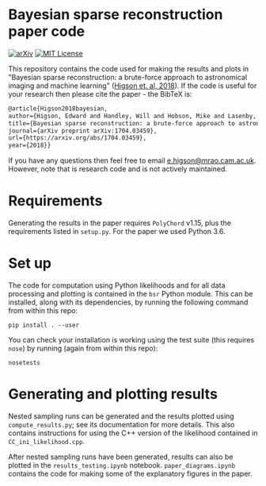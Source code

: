 # Bayesian sparse reconstruction paper code

[![arXiv](http://img.shields.io/badge/arXiv-1704.03459-B31B1B.svg)](https://arxiv.org/abs/1704.03459)
[![MIT License](https://img.shields.io/badge/license-MIT-blue.svg)](https://github.com/ejhigson/dns/blob/master/LICENSE)

This repository contains the code used for making the results and plots in "Bayesian sparse reconstruction: a brute-force approach to astronomical imaging and machine learning" ([Higson et. al, 2018](https://arxiv.org/abs/1704.03459)). If the code is useful for your research then please cite the paper - the BibTeX is:

```latex
@article{Higson2018bayesian,
author={Higson, Edward and Handley, Will and Hobson, Mike and Lasenby, Anthony},
title={Bayesian sparse reconstruction: a brute-force approach to astronomical imaging and machine learning},
journal={arXiv preprint arXiv:1704.03459},
url={https://arxiv.org/abs/1704.03459},
year={2018}}
```

If you have any questions then feel free to email e.higson@mrao.cam.ac.uk. However, note that is research code and is not actively maintained.

# Requirements

Generating the results in the paper requires ``PolyChord`` v1.15, plus the requirements listed in ``setup.py``. For the paper we used Python 3.6.

# Set up

The code for computation using Python likelihoods and for all data processing and plotting is contained in the ``bsr`` Python module. This can be installed, along with its dependencies, by running the following command from within this repo:

```
pip install . --user
```

You can check your installation is working using the test suite (this requires `nose`) by running (again from within this repo):

```
nosetests
```

# Generating and plotting results

Nested sampling runs can be generated and the results plotted using ``compute_results.py``; see its documentation for more details. This also contains instructions for using the C++ version of the likelihood contained in ``CC_ini_likelihood.cpp``.

After nested sampling runs have been generated, results can also be plotted in the ``results_testing.ipynb`` notebook. ``paper_diagrams.ipynb`` contains the code for making some of the explanatory figures in the paper.

